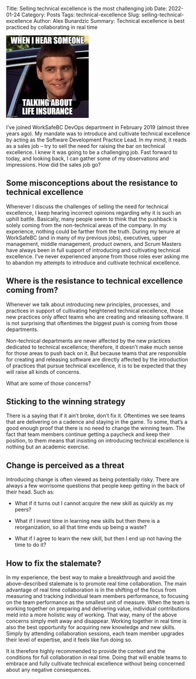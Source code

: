 Title: Selling technical excellence is the most challenging job
Date: 2022-01-24
Category: Posts
Tags: technical-excellence
Slug: selling-technical-excellence
Author: Alex Bunardzic
Summary: Technical excellence is best practiced by collaborating in real time

![Life insurance](../images/lifeinsurance.jpeg)

I’ve joined WorkSafeBC DevOps department in February 2019 (almost three years ago). My mandate was to introduce and cultivate technical excellence by acting as the Software Development Practice Lead. In my mind, it reads as a sales job – try to sell the need for raising the bar on technical excellence. I knew it was going to be a challenging job.
Fast forward to today, and looking back, I can gather some of my observations and impressions. How did the sales job go?

## Some misconceptions about the resistance to technical excellence

Whenever I discuss the challenges of selling the need for technical excellence, I keep hearing incorrect opinions regarding why it is such an uphill battle. Basically, many people seem to think that the pushback is solely coming from the non-technical areas of the company. In my experience, nothing could be farther from the truth. During my tenure at WorkSafeBC (and in many of my previous jobs), executives, upper management, middle management, product owners, and Scrum Masters have always been in full support of introducing and cultivating technical excellence. I’ve never experienced anyone from those roles ever asking me to abandon my attempts to introduce and cultivate technical excellence.

## Where is the resistance to technical excellence coming from?

Whenever we talk about introducing new principles, processes, and practices in support of cultivating heightened technical excellence, those new practices only affect teams who are creating and releasing software. It is not surprising that oftentimes the biggest push is coming from those departments.

Non-technical departments are never affected by the new practices dedicated to technical excellence; therefore, it doesn’t make much sense for those areas to push back on it. But because teams that are responsible for creating and releasing software are directly affected by the introduction of practices that pursue technical excellence, it is to be expected that they will raise all kinds of concerns.

What are some of those concerns?

## Sticking to the winning strategy

There is a saying that if it ain’t broke, don’t fix it. Oftentimes we see teams that are delivering on a cadence and staying in the game. To some, that’s a good enough proof that there is no need to change the winning team. The fact that team members continue getting a paycheck and keep their position, to them means that insisting on introducing technical excellence is nothing but an academic exercise.

## Change is perceived as a threat

Introducing change is often viewed as being potentially risky. There are always a few worrisome questions that people keep getting in the back of their head. Such as:

- What if it turns out I cannot acquire the new skill as quickly as my peers?

- What if I invest time in learning new skills but then there is a reorganization, so all that time ends up being a waste?

- What if I agree to learn the new skill, but then I end up not having the time to do it?

## How to fix the stalemate?

In my experience, the best way to make a breakthrough and avoid the above-described stalemate is to promote real time collaboration. The main advantage of real time collaboration is in the shifting of the focus from measuring and tracking individual team members performance, to focusing on the team performance as the smallest unit of measure. When the team is working together on preparing and delivering value, individual contributions meld into a more holistic way of working. That way, many of the above concerns simply melt away and disappear. Working together in real time is also the best opportunity for acquiring new knowledge and new skills. Simply by attending collaboration sessions, each team member upgrades their level of expertise, and it feels like fun doing so.

It is therefore highly recommended to provide the context and the conditions for full collaboration in real time. Doing that will enable teams to embrace and fully cultivate technical excellence without being concerned about any negative consequences.
